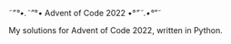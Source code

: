 ˜”*°•.˜”*°• Advent of Code 2022 •°*”˜.•°*”˜

My solutions for Advent of Code 2022, written in Python.

